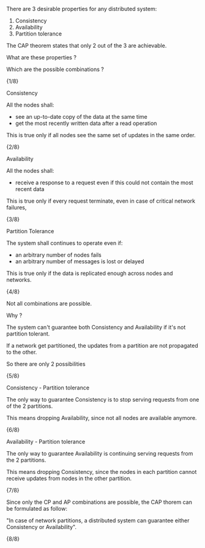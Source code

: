 There are 3 desirable properties for any distributed system:

1. Consistency
2. Availability
3. Partition tolerance

The CAP theorem states that only 2 out of the 3 are achievable.

What are these properties ?

Which are the possible combinations ?

{1/8}

Consistency

All the nodes shall:

- see an up-to-date copy of the data at the same time
- get the most recently written data after a read operation

This is true only if all nodes see the same set of updates in the same order.

{2/8}

Availability

All the nodes shall:

- receive a response to a request even if this could not contain the most recent data

This is true only if every request terminate, even in case of critical network failures,

{3/8}

Partition Tolerance

The system shall continues to operate even if:

- an arbitrary number of nodes fails
- an arbitrary number of messages is lost or delayed

This is true only if the data is replicated enough across nodes and networks.

{4/8}

Not all combinations are possible.

Why ?

The system can't guarantee both Consistency and Availability if it's not partition tolerant.

If a network get partitioned, the updates from a partition are not propagated to the other.

So there are only 2 possibilities

{5/8}

Consistency - Partition tolerance

The only way to guarantee Consistency is to stop serving requests from one of the 2 partitions.

This means dropping Availability, since not all nodes are available anymore.

{6/8}

Availability - Partition tolerance

The only way to guarantee Availability is continuing serving requests from the 2 partitions.

This means dropping Consistency, since the nodes in each partition cannot receive updates from nodes in the other partition.

{7/8}

Since only the CP and AP combinations are possible, the CAP thorem can be formulated as follow:

"In case of network partitions, a distributed system can guarantee either Consistency or Availability".

{8/8}
